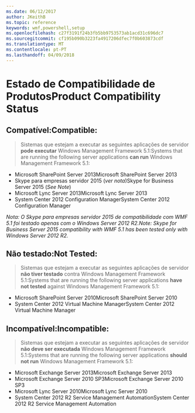 ```yaml
---
ms.date: 06/12/2017
author: JKeithB
ms.topic: reference
keywords: wmf,powershell,setup
ms.openlocfilehash: c27f3191f24b3fb5bb9753573ab1acd31c696dc7
ms.sourcegitcommit: cf195b090b3223fa4917206dfec7f0b603873cdf
ms.translationtype: MT
ms.contentlocale: pt-PT
ms.lasthandoff: 04/09/2018
---
```

# <a name="product-compatibility-status"></a><span data-ttu-id="13785-102">Estado de Compatibilidade de Produtos</span><span class="sxs-lookup"><span data-stu-id="13785-102">Product Compatibility Status</span></span>

## <a name="compatible"></a><span data-ttu-id="13785-103">Compatível:</span><span class="sxs-lookup"><span data-stu-id="13785-103">Compatible:</span></span>
> <span data-ttu-id="13785-104">Sistemas que estejam a executar as seguintes aplicações de servidor **pode executar** Windows Management Framework 5.1:</span><span class="sxs-lookup"><span data-stu-id="13785-104">Systems that are running the following server applications **can run** Windows Management Framework 5.1:</span></span>

- <span data-ttu-id="13785-105">Microsoft SharePoint Server 2013</span><span class="sxs-lookup"><span data-stu-id="13785-105">Microsoft SharePoint Server 2013</span></span>
- <span data-ttu-id="13785-106">Skype para empresas servidor 2015 (_ver nota_)</span><span class="sxs-lookup"><span data-stu-id="13785-106">Skype for Business Server 2015 (_See Note_)</span></span>
- <span data-ttu-id="13785-107">Microsoft Lync Server 2013</span><span class="sxs-lookup"><span data-stu-id="13785-107">Microsoft Lync Server 2013</span></span>
- <span data-ttu-id="13785-108">System Center 2012 Configuration Manager</span><span class="sxs-lookup"><span data-stu-id="13785-108">System Center 2012 Configuration Manager</span></span>

<span data-ttu-id="13785-109">_Nota: O Skype para empresas servidor 2015 de compatibilidade com WMF 5.1 foi testado apenas com o Windows Server 2012 R2._</span><span class="sxs-lookup"><span data-stu-id="13785-109">_Note: Skype for Business Server 2015 compatibility with WMF 5.1 has been tested only with Windows Server 2012 R2._</span></span>

## <a name="not-tested"></a><span data-ttu-id="13785-110">Não testado:</span><span class="sxs-lookup"><span data-stu-id="13785-110">Not Tested:</span></span>
> <span data-ttu-id="13785-111">Sistemas que estejam a executar as seguintes aplicações de servidor **não tiver testado** contra Windows Management Framework 5.1:</span><span class="sxs-lookup"><span data-stu-id="13785-111">Systems that are running the following server applications **have not tested** against Windows Management Framework 5.1:</span></span>

- <span data-ttu-id="13785-112">Microsoft SharePoint Server 2010</span><span class="sxs-lookup"><span data-stu-id="13785-112">Microsoft SharePoint Server 2010</span></span>
- <span data-ttu-id="13785-113">System Center 2012 Virtual Machine Manager</span><span class="sxs-lookup"><span data-stu-id="13785-113">System Center 2012 Virtual Machine Manager</span></span>

## <a name="incompatible"></a><span data-ttu-id="13785-114">Incompatível:</span><span class="sxs-lookup"><span data-stu-id="13785-114">Incompatible:</span></span>
> <span data-ttu-id="13785-115">Sistemas que estejam a executar as seguintes aplicações de servidor **não deve ser executada** Windows Management Framework 5.1:</span><span class="sxs-lookup"><span data-stu-id="13785-115">Systems that are running the following server applications **should not run** Windows Management Framework 5.1:</span></span>

- <span data-ttu-id="13785-116">Microsoft Exchange Server 2013</span><span class="sxs-lookup"><span data-stu-id="13785-116">Microsoft Exchange Server 2013</span></span>
- <span data-ttu-id="13785-117">Microsoft Exchange Server 2010 SP3</span><span class="sxs-lookup"><span data-stu-id="13785-117">Microsoft Exchange Server 2010 SP3</span></span>
- <span data-ttu-id="13785-118">Microsoft Lync Server 2010</span><span class="sxs-lookup"><span data-stu-id="13785-118">Microsoft Lync Server 2010</span></span>
- <span data-ttu-id="13785-119">System Center 2012 R2 Service Management Automation</span><span class="sxs-lookup"><span data-stu-id="13785-119">System Center 2012 R2 Service Management Automation</span></span>